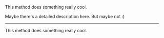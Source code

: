This method does something
really cool.

Maybe there's a detailed description here.
But maybe not :)

---

This method does something really cool.
